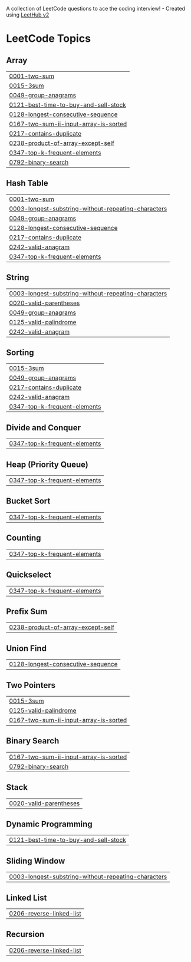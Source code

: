 A collection of LeetCode questions to ace the coding interview! - Created using [LeetHub v2](https://github.com/arunbhardwaj/LeetHub-2.0)
<!---LeetCode Topics Start-->
# LeetCode Topics
## Array
|  |
| ------- |
| [0001-two-sum](https://github.com/AlvinRuan/Alvin-LC/tree/master/0001-two-sum) |
| [0015-3sum](https://github.com/AlvinRuan/Alvin-LC/tree/master/0015-3sum) |
| [0049-group-anagrams](https://github.com/AlvinRuan/Alvin-LC/tree/master/0049-group-anagrams) |
| [0121-best-time-to-buy-and-sell-stock](https://github.com/AlvinRuan/Alvin-LC/tree/master/0121-best-time-to-buy-and-sell-stock) |
| [0128-longest-consecutive-sequence](https://github.com/AlvinRuan/Alvin-LC/tree/master/0128-longest-consecutive-sequence) |
| [0167-two-sum-ii-input-array-is-sorted](https://github.com/AlvinRuan/Alvin-LC/tree/master/0167-two-sum-ii-input-array-is-sorted) |
| [0217-contains-duplicate](https://github.com/AlvinRuan/Alvin-LC/tree/master/0217-contains-duplicate) |
| [0238-product-of-array-except-self](https://github.com/AlvinRuan/Alvin-LC/tree/master/0238-product-of-array-except-self) |
| [0347-top-k-frequent-elements](https://github.com/AlvinRuan/Alvin-LC/tree/master/0347-top-k-frequent-elements) |
| [0792-binary-search](https://github.com/AlvinRuan/Alvin-LC/tree/master/0792-binary-search) |
## Hash Table
|  |
| ------- |
| [0001-two-sum](https://github.com/AlvinRuan/Alvin-LC/tree/master/0001-two-sum) |
| [0003-longest-substring-without-repeating-characters](https://github.com/AlvinRuan/Alvin-LC/tree/master/0003-longest-substring-without-repeating-characters) |
| [0049-group-anagrams](https://github.com/AlvinRuan/Alvin-LC/tree/master/0049-group-anagrams) |
| [0128-longest-consecutive-sequence](https://github.com/AlvinRuan/Alvin-LC/tree/master/0128-longest-consecutive-sequence) |
| [0217-contains-duplicate](https://github.com/AlvinRuan/Alvin-LC/tree/master/0217-contains-duplicate) |
| [0242-valid-anagram](https://github.com/AlvinRuan/Alvin-LC/tree/master/0242-valid-anagram) |
| [0347-top-k-frequent-elements](https://github.com/AlvinRuan/Alvin-LC/tree/master/0347-top-k-frequent-elements) |
## String
|  |
| ------- |
| [0003-longest-substring-without-repeating-characters](https://github.com/AlvinRuan/Alvin-LC/tree/master/0003-longest-substring-without-repeating-characters) |
| [0020-valid-parentheses](https://github.com/AlvinRuan/Alvin-LC/tree/master/0020-valid-parentheses) |
| [0049-group-anagrams](https://github.com/AlvinRuan/Alvin-LC/tree/master/0049-group-anagrams) |
| [0125-valid-palindrome](https://github.com/AlvinRuan/Alvin-LC/tree/master/0125-valid-palindrome) |
| [0242-valid-anagram](https://github.com/AlvinRuan/Alvin-LC/tree/master/0242-valid-anagram) |
## Sorting
|  |
| ------- |
| [0015-3sum](https://github.com/AlvinRuan/Alvin-LC/tree/master/0015-3sum) |
| [0049-group-anagrams](https://github.com/AlvinRuan/Alvin-LC/tree/master/0049-group-anagrams) |
| [0217-contains-duplicate](https://github.com/AlvinRuan/Alvin-LC/tree/master/0217-contains-duplicate) |
| [0242-valid-anagram](https://github.com/AlvinRuan/Alvin-LC/tree/master/0242-valid-anagram) |
| [0347-top-k-frequent-elements](https://github.com/AlvinRuan/Alvin-LC/tree/master/0347-top-k-frequent-elements) |
## Divide and Conquer
|  |
| ------- |
| [0347-top-k-frequent-elements](https://github.com/AlvinRuan/Alvin-LC/tree/master/0347-top-k-frequent-elements) |
## Heap (Priority Queue)
|  |
| ------- |
| [0347-top-k-frequent-elements](https://github.com/AlvinRuan/Alvin-LC/tree/master/0347-top-k-frequent-elements) |
## Bucket Sort
|  |
| ------- |
| [0347-top-k-frequent-elements](https://github.com/AlvinRuan/Alvin-LC/tree/master/0347-top-k-frequent-elements) |
## Counting
|  |
| ------- |
| [0347-top-k-frequent-elements](https://github.com/AlvinRuan/Alvin-LC/tree/master/0347-top-k-frequent-elements) |
## Quickselect
|  |
| ------- |
| [0347-top-k-frequent-elements](https://github.com/AlvinRuan/Alvin-LC/tree/master/0347-top-k-frequent-elements) |
## Prefix Sum
|  |
| ------- |
| [0238-product-of-array-except-self](https://github.com/AlvinRuan/Alvin-LC/tree/master/0238-product-of-array-except-self) |
## Union Find
|  |
| ------- |
| [0128-longest-consecutive-sequence](https://github.com/AlvinRuan/Alvin-LC/tree/master/0128-longest-consecutive-sequence) |
## Two Pointers
|  |
| ------- |
| [0015-3sum](https://github.com/AlvinRuan/Alvin-LC/tree/master/0015-3sum) |
| [0125-valid-palindrome](https://github.com/AlvinRuan/Alvin-LC/tree/master/0125-valid-palindrome) |
| [0167-two-sum-ii-input-array-is-sorted](https://github.com/AlvinRuan/Alvin-LC/tree/master/0167-two-sum-ii-input-array-is-sorted) |
## Binary Search
|  |
| ------- |
| [0167-two-sum-ii-input-array-is-sorted](https://github.com/AlvinRuan/Alvin-LC/tree/master/0167-two-sum-ii-input-array-is-sorted) |
| [0792-binary-search](https://github.com/AlvinRuan/Alvin-LC/tree/master/0792-binary-search) |
## Stack
|  |
| ------- |
| [0020-valid-parentheses](https://github.com/AlvinRuan/Alvin-LC/tree/master/0020-valid-parentheses) |
## Dynamic Programming
|  |
| ------- |
| [0121-best-time-to-buy-and-sell-stock](https://github.com/AlvinRuan/Alvin-LC/tree/master/0121-best-time-to-buy-and-sell-stock) |
## Sliding Window
|  |
| ------- |
| [0003-longest-substring-without-repeating-characters](https://github.com/AlvinRuan/Alvin-LC/tree/master/0003-longest-substring-without-repeating-characters) |
## Linked List
|  |
| ------- |
| [0206-reverse-linked-list](https://github.com/AlvinRuan/Alvin-LC/tree/master/0206-reverse-linked-list) |
## Recursion
|  |
| ------- |
| [0206-reverse-linked-list](https://github.com/AlvinRuan/Alvin-LC/tree/master/0206-reverse-linked-list) |
<!---LeetCode Topics End-->